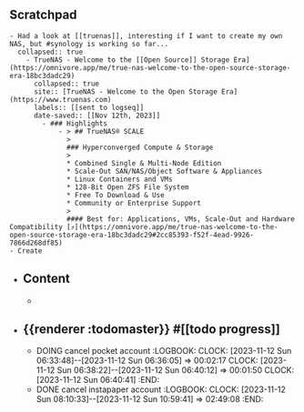 ## Scratchpad
	- Had a look at [[truenas]], interesting if I want to create my own NAS, but #synology is working so far...
	  collapsed:: true
		- TrueNAS - Welcome to the [[Open Source]] Storage Era](https://omnivore.app/me/true-nas-welcome-to-the-open-source-storage-era-18bc3dadc29)
		  collapsed:: true
		  site:: [TrueNAS - Welcome to the Open Storage Era](https://www.truenas.com)
		  labels:: [[sent to logseq]]
		  date-saved:: [[Nov 12th, 2023]]
			- ### Highlights
				- > ## TrueNAS® SCALE
				  > 
				  ### Hyperconverged Compute & Storage
				  > 
				  * Combined Single & Multi-Node Edition
				  * Scale-Out SAN/NAS/Object Software & Appliances
				  * Linux Containers and VMs
				  * 128-Bit Open ZFS File System
				  * Free To Download & Use
				  * Community or Enterprise Support
				  > 
				  #### Best for: Applications, VMs, Scale-Out and Hardware Compatibility [⤴️](https://omnivore.app/me/true-nas-welcome-to-the-open-source-storage-era-18bc3dadc29#2cc85393-f52f-4ead-9926-7866d268df85)
	- Create
- ## Content
	-
- ## {{renderer :todomaster}} #[[todo progress]]
	- DOING cancel pocket account
	  :LOGBOOK:
	  CLOCK: [2023-11-12 Sun 06:33:48]--[2023-11-12 Sun 06:36:05] =>  00:02:17
	  CLOCK: [2023-11-12 Sun 06:38:22]--[2023-11-12 Sun 06:40:12] =>  00:01:50
	  CLOCK: [2023-11-12 Sun 06:40:41]
	  :END:
	- DONE cancel instapaper account
	  :LOGBOOK:
	  CLOCK: [2023-11-12 Sun 08:10:33]--[2023-11-12 Sun 10:59:41] =>  02:49:08
	  :END: